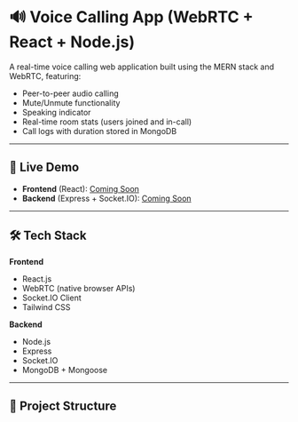 # 🔊 Voice Calling App (WebRTC + React + Node.js)

A real-time voice calling web application built using the MERN stack and WebRTC, featuring:

- Peer-to-peer audio calling
- Mute/Unmute functionality
- Speaking indicator
- Real-time room stats (users joined and in-call)
- Call logs with duration stored in MongoDB

---

## 🚀 Live Demo

- **Frontend** (React): [Coming Soon](#)
- **Backend** (Express + Socket.IO): [Coming Soon](#)

---

## 🛠 Tech Stack

**Frontend**
- React.js
- WebRTC (native browser APIs)
- Socket.IO Client
- Tailwind CSS

**Backend**
- Node.js
- Express
- Socket.IO
- MongoDB + Mongoose

---

## 📁 Project Structure

